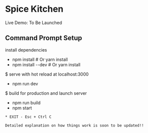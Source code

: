 # Spice Kitchen
Live Demo: To Be Launched

## Command Prompt Setup

install dependencies
* npm install # Or yarn install
* npm install --dev # Or yarn install

$ serve with hot reload at localhost:3000
* npm run dev

$ build for production and launch server
* npm run build
* npm start
```
* EXIT - Esc + Ctrl C

Detailed explanation on how things work is soon to be updated!!
